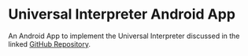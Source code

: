 # Universal Interpreter Android App
 An Android App to implement the Universal Interpreter discussed in the linked [GitHub Repository](https://github.com/ceevaaa/Universal-Interpreter.git).
